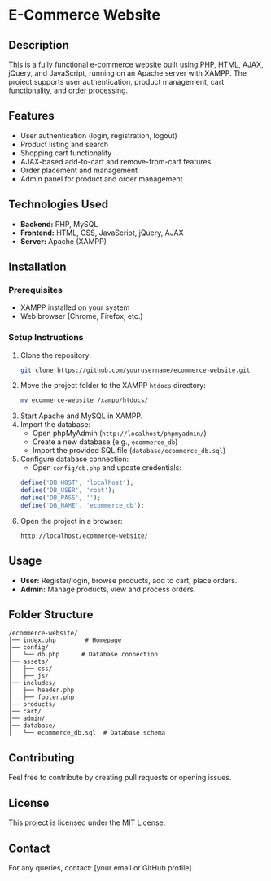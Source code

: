 # E-Commerce Website

## Description
This is a fully functional e-commerce website built using PHP, HTML, AJAX, jQuery, and JavaScript, running on an Apache server with XAMPP. The project supports user authentication, product management, cart functionality, and order processing.

## Features
- User authentication (login, registration, logout)
- Product listing and search
- Shopping cart functionality
- AJAX-based add-to-cart and remove-from-cart features
- Order placement and management
- Admin panel for product and order management

## Technologies Used
- **Backend:** PHP, MySQL
- **Frontend:** HTML, CSS, JavaScript, jQuery, AJAX
- **Server:** Apache (XAMPP)

## Installation
### Prerequisites
- XAMPP installed on your system
- Web browser (Chrome, Firefox, etc.)

### Setup Instructions
1. Clone the repository:
   ```bash
   git clone https://github.com/yourusername/ecommerce-website.git
   ```
2. Move the project folder to the XAMPP `htdocs` directory:
   ```bash
   mv ecommerce-website /xampp/htdocs/
   ```
3. Start Apache and MySQL in XAMPP.
4. Import the database:
   - Open phpMyAdmin (`http://localhost/phpmyadmin/`)
   - Create a new database (e.g., `ecommerce_db`)
   - Import the provided SQL file (`database/ecommerce_db.sql`)
5. Configure database connection:
   - Open `config/db.php` and update credentials:
   ```php
   define('DB_HOST', 'localhost');
   define('DB_USER', 'root');
   define('DB_PASS', '');
   define('DB_NAME', 'ecommerce_db');
   ```
6. Open the project in a browser:
   ```
   http://localhost/ecommerce-website/
   ```

## Usage
- **User:** Register/login, browse products, add to cart, place orders.
- **Admin:** Manage products, view and process orders.

## Folder Structure
```
/ecommerce-website/
│── index.php        # Homepage
│── config/
│   └── db.php      # Database connection
│── assets/
│   ├── css/
│   ├── js/
│── includes/
│   ├── header.php
│   ├── footer.php
│── products/
│── cart/
│── admin/
│── database/
│   └── ecommerce_db.sql  # Database schema
```

## Contributing
Feel free to contribute by creating pull requests or opening issues.

## License
This project is licensed under the MIT License.

## Contact
For any queries, contact: [your email or GitHub profile]
